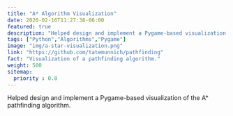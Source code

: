 ```yaml
---
title: "A* Algorithm Visualization"
date: 2020-02-16T11:27:38-06:00
featured: true
description: "Helped design and implement a Pygame-based visualization of the A* pathfinding algorithm."
tags: ["Python","Algorithms","Pygame"]
image: "img/a-star-visualization.png"
link: "https://github.com/tatemunnich/pathfinding"
fact: "Visualization of a pathfinding algorithm."
weight: 500
sitemap:
  priority : 0.8
---
```


Helped design and implement a Pygame-based visualization of the A* pathfinding algorithm.
